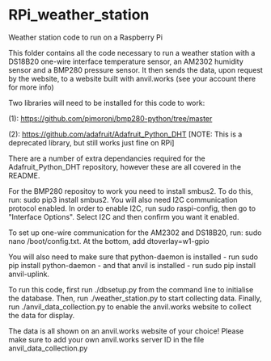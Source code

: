 # RPi_weather_station
Weather station code to run on a Raspberry Pi

This folder contains all the code necessary to run a weather station with a DS18B20 one-wire interface temperature sensor, an AM2302 humidity sensor and a BMP280 pressure sensor. It then sends the data, upon request by the website, to a website built with anvil.works (see your account there for more info)

Two libraries will need to be installed for this code to work:

(1): https://github.com/pimoroni/bmp280-python/tree/master

(2): https://github.com/adafruit/Adafruit_Python_DHT            [NOTE: This is a deprecated library, but still works just fine on RPi]

There are a number of extra dependancies required for the Adafruit_Python_DHT repository, however these are all covered in the README.

For the BMP280 repositoy to work you need to install smbus2. To do this, run: sudo pip3 install smbus2. You will also need I2C communication protocol enabled. In order to enable I2C, run sudo raspi-config, then go to "Interface Options". Select I2C and then confirm you want it enabled.

To set up one-wire communication for the AM2302 and DS18B20, run: sudo nano /boot/config.txt. At the bottom, add dtoverlay=w1-gpio

You will also need to make sure that python-daemon is installed - run sudo pip install python-daemon - and that anvil is installed - run sudo pip install anvil-uplink.

To run this code, first run ./dbsetup.py from the command line to initialise the database.
Then, run ./weather_station.py to start collecting data.
Finally, run ./anvil_data_collection.py to enable the anvil.works website to collect the data for display.

The data is all shown on an anvil.works website of your choice! Please make sure to add your own anvil.works server ID in the file anvil_data_collection.py
